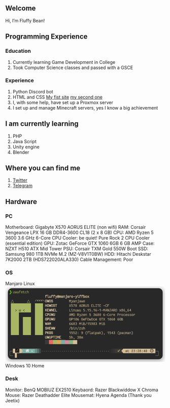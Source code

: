 Welcome
-------
Hi, I’m Fluffy Bean!

Programming Experience
-------
### Education
1. Currently learning Game Development in College
2. Took Computer Science classes and passed with a GSCE
### Experience
1. Python Discord bot
2. HTML and CSS
[My fist site](https://fluffy.1x.no)
[my second one](https://uwu.fluffybean.gay)
3. I, with some help, have set up a Proxmox server
4. I set up and manage Minecraft servers, yes I know a big achievement


I am currently learning
-------
1. PHP
2. Java Script
3. Unity engine
4. Blender

Where you can find me
-------
1. [Twitter](https://twitter.com/fluffybeanUwU)
2. [Telegram](https://t.me/Fluffy_Bean)

Hardware
-------
### PC
Motherboard:      Gigabyte X570 AORUS ELITE (non wifi)
RAM:              Corsair Vengeance LPX 16 GB DDR4-3600 CL18 (2 x 8 GB)
CPU:              AMD Ryzen 5 3600 3.6 GHz 6-Core
CPU Cooler:       be quiet! Pure Rock 2 CPU Cooler (essential edition)
GPU:              Zotac GeForce GTX 1060 6GB 6 GB AMP
Case:             NZXT H510 ATX Mid Tower
PSU:              Corsair TXM Gold 550W
Boot SSD:         Samsung 980 1TB NVMe M.2 (MZ-V8V1T0BW)
HDD:              Hitachi Deskstar 7K2000 2TB (HDS722020ALA330)
Cable Management: Poor
### OS
Manjaro Linux
![uwufetch](https://github.com/Fluffy-Bean/Fluffy-Bean/blob/main/uwufetch.png?raw=true)
Windows 10 Home
### Desk
Monitor:  BenQ MOBIUZ EX2510
Keybaord: Razer Blackwiddow X Chroma
Mouse:    Razer Deathadder Elite
Mousemat: Hyena Agenda (Thank you Jeetix)
